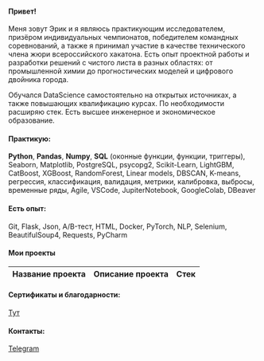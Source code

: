 #### Привет!

Меня зовут Эрик и я являюсь практикующим исследователем, призёром индивидуальных чемпионатов, победителем командных соревнований, а также я принимал участие в качестве технического члена жюри всероссийского хакатона.
Есть опыт проектной работы и разработки решений с чистого листа в разных областях: от промышленной химии до прогностических моделей и цифрового двойника города.

Обучался DataScience самостоятельно на открытых источниках, а также повышающих квалификацию курсах. По необходимости расширяю стек.
Есть высшее инженерное и экономическое образование.

#### Практикую:
**Python**, **Pandas**, **Numpy**, **SQL** (оконные функции, функции, триггеры),  Seaborn, Matplotlib, PostgreSQL, psycopg2, Scikit-Learn, LightGBM, CatBoost, XGBoost, RandomForest, Linear models, DBSCAN, K-means, регрессия, классификация, валидация, метрики, калибровка, выбросы, временные ряды, Agile, VSCode, JupiterNotebook, GoogleColab, DBeaver

#### Есть опыт:
Git, Flask, Json, A/B-тест, HTML, Docker, PyTorch, NLP, Selenium, BeautifulSoup4, Requests, PyCharm

#### Мои проекты
|Название проекта| Описание проекта| Стек|
|----------------|-----------------|-----|

#### Сертификаты и благодарности:
[Тут](https://github.com/kagarmanov1525/kagarmanov1525.git)

#### Контакты:
[Telegram](https://t.me/erikkagarmanov)

